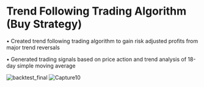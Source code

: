 # Trend Following Trading Algorithm (Buy Strategy)

•	Created trend following trading algorithm to gain risk adjusted profits from major trend reversals

•	Generated trading signals based on price action and trend analysis of 18-day simple moving average

![backtest_final](https://user-images.githubusercontent.com/35648851/98486673-19f8d300-221f-11eb-9fdf-6d7d2b2b99ed.png)
![Capture10](https://user-images.githubusercontent.com/35648851/99866334-15fd7700-2b76-11eb-920c-584d2433dcf9.JPG)

